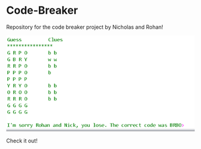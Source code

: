 # Code-Breaker
Repository for the code breaker project by Nicholas and Rohan!

![screenshot](/output.png)


Check it out!
